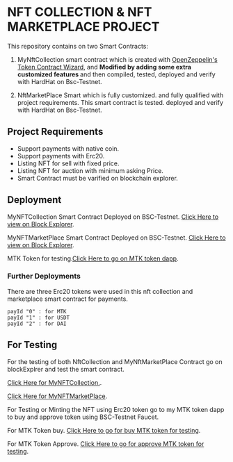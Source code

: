 # NFT COLLECTION & NFT MARKETPLACE PROJECT

This repository contains on two Smart Contracts:

1. MyNftCollection smart contract which is created with [OpenZeppelin's Token Contract Wizard](https://docs.openzeppelin.com/contracts/4.x/wizard), and <b> Modified by adding some extra customized features </b> and then compiled, tested, deployed and verify with HardHat on Bsc-Testnet.

2. NftMarketPlace Smart which is fully customized. and fully qualified with project requirements. This smart contract is tested. deployed and verify with HardHat on Bsc-Testnet.

## Project Requirements

- Support payments with native coin.
- Support payments with Erc20.
- Listing NFT for sell with fixed price.
- Listing NFT for auction with minimum asking Price.
- Smart Contract must be varified on blockchain explorer.

## Deployment

MyNFTCollection Smart Contract Deployed on BSC-Testnet. [Click Here to view on Block Explorer](https://testnet.bscscan.com/address/0x1df152baeee3c41f4341ea9ca3d5fca7077cc854).

MyNFTMarketPlace Smart Contract Deployed on BSC-Testnet. [Click Here to view on Block Explorer](https://testnet.bscscan.com/address/0x59f16111baf85aae2774b97f6e38fa296e1ef175).

MTK Token for testing.[Click Here to go on MTK token dapp](https://mtktoken.vercel.app).

### Further Deployments

There are three Erc20 tokens were used in this nft collection and marketplace smart contract for payments.

```
payId "0" : for MTK
payId "1" : for USDT
payId "2" : for DAI
```

## For Testing

For the testing of both NftCollection and MyNftMarketPlace Contract go on blockExplrer and test the smart contract.

[Click Here for MyNFTCollection.](https://testnet.bscscan.com/address/0x1df152baeee3c41f4341ea9ca3d5fca7077cc854).

[Click Here for MyNFTMarketPlace](https://testnet.bscscan.com/address/0x59f16111baf85aae2774b97f6e38fa296e1ef175).

For Testing or Minting the NFT using Erc20 token go to my MTK token dapp to buy and approve token using BSC-Testnet Faucet.

For MTK Token buy. [Click Here to go for buy MTK token for testing](https://mytokenmtkdapp.vercel.app/buytokens).

For MTK Token Approve. [Click Here to go for approve MTK token for testing](https://mytokenmtkdapp.vercel.app/transactions).
